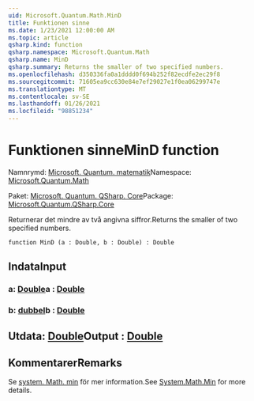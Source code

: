 ```yaml
---
uid: Microsoft.Quantum.Math.MinD
title: Funktionen sinne
ms.date: 1/23/2021 12:00:00 AM
ms.topic: article
qsharp.kind: function
qsharp.namespace: Microsoft.Quantum.Math
qsharp.name: MinD
qsharp.summary: Returns the smaller of two specified numbers.
ms.openlocfilehash: d350336fa0a1dddd0f694b252f82ecdfe2ec29f8
ms.sourcegitcommit: 71605ea9cc630e84e7ef29027e1f0ea06299747e
ms.translationtype: MT
ms.contentlocale: sv-SE
ms.lasthandoff: 01/26/2021
ms.locfileid: "98851234"
---
```

# <a name="mind-function"></a><span data-ttu-id="94887-102">Funktionen sinne</span><span class="sxs-lookup"><span data-stu-id="94887-102">MinD function</span></span>

<span data-ttu-id="94887-103">Namnrymd: [Microsoft. Quantum. matematik](xref:Microsoft.Quantum.Math)</span><span class="sxs-lookup"><span data-stu-id="94887-103">Namespace: [Microsoft.Quantum.Math](xref:Microsoft.Quantum.Math)</span></span>

<span data-ttu-id="94887-104">Paket: [Microsoft. Quantum. QSharp. Core](https://nuget.org/packages/Microsoft.Quantum.QSharp.Core)</span><span class="sxs-lookup"><span data-stu-id="94887-104">Package: [Microsoft.Quantum.QSharp.Core](https://nuget.org/packages/Microsoft.Quantum.QSharp.Core)</span></span>


<span data-ttu-id="94887-105">Returnerar det mindre av två angivna siffror.</span><span class="sxs-lookup"><span data-stu-id="94887-105">Returns the smaller of two specified numbers.</span></span>

```qsharp
function MinD (a : Double, b : Double) : Double
```


## <a name="input"></a><span data-ttu-id="94887-106">Indata</span><span class="sxs-lookup"><span data-stu-id="94887-106">Input</span></span>

### <a name="a--double"></a><span data-ttu-id="94887-107">a: [Double](xref:microsoft.quantum.lang-ref.double)</span><span class="sxs-lookup"><span data-stu-id="94887-107">a : [Double](xref:microsoft.quantum.lang-ref.double)</span></span>




### <a name="b--double"></a><span data-ttu-id="94887-108">b: [dubbel](xref:microsoft.quantum.lang-ref.double)</span><span class="sxs-lookup"><span data-stu-id="94887-108">b : [Double](xref:microsoft.quantum.lang-ref.double)</span></span>





## <a name="output--double"></a><span data-ttu-id="94887-109">Utdata: [Double](xref:microsoft.quantum.lang-ref.double)</span><span class="sxs-lookup"><span data-stu-id="94887-109">Output : [Double](xref:microsoft.quantum.lang-ref.double)</span></span>



## <a name="remarks"></a><span data-ttu-id="94887-110">Kommentarer</span><span class="sxs-lookup"><span data-stu-id="94887-110">Remarks</span></span>

<span data-ttu-id="94887-111">Se [system. Math. min](https://docs.microsoft.com/dotnet/api/system.math.min) för mer information.</span><span class="sxs-lookup"><span data-stu-id="94887-111">See [System.Math.Min](https://docs.microsoft.com/dotnet/api/system.math.min) for more details.</span></span>